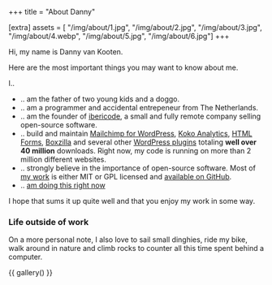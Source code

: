 +++
title = "About Danny"

[extra]
assets = [ "/img/about/1.jpg", "/img/about/2.jpg", "/img/about/3.jpg", "/img/about/4.webp", "/img/about/5.jpg", "/img/about/6.jpg"]
+++

Hi, my name is Danny van Kooten.

Here are the most important things you may want to know about me.

I..

- .. am the father of two young kids and a doggo.
- .. am a programmer and accidental entrepeneur from The Netherlands.
- .. am the founder of <a href="http://ibericode.com/">ibericode</a>, a small and fully remote company selling open-source software.
- .. build and maintain <a href="https://www.mc4wp.com/">Mailchimp for WordPress</a>, <a href="https://www.kokoanalytics.com/">Koko Analytics</a>, <a href="https://www.htmlformsplugin.com">HTML Forms</a>, <a href="https://boxzillaplugin.com/">Boxzilla</a> and several other <a href="/wordpress-plugins/">WordPress plugins</a> totaling <strong>well over 40 million</strong> downloads. Right now, my code is running on more than 2 million different websites.
- .. strongly believe in the importance of open-source software. Most of [my work](/projects) is either MIT or GPL licensed and <a href="https://github.com/dannyvankooten/">available on GitHub</a>.
- .. <a href="/now">am doing this right now</a>

I hope that sums it up quite well and that you enjoy my work in some way.

### Life outside of work

On a more personal note, I also love to sail small dinghies, ride my bike, walk around in nature and climb rocks to counter all this time spent behind a computer.

{{ gallery() }}